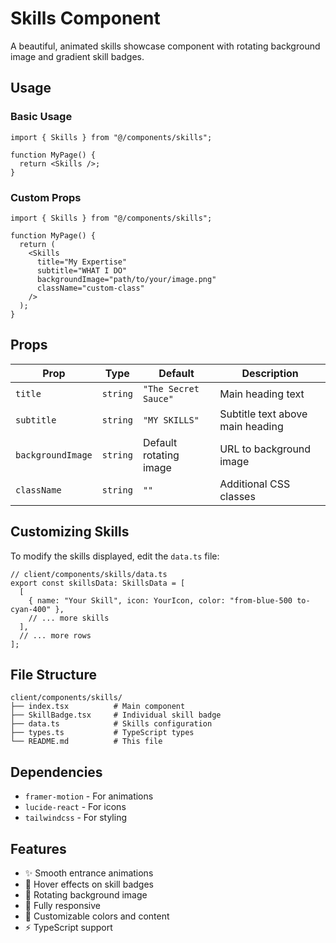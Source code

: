 # Skills Component

A beautiful, animated skills showcase component with rotating background image and gradient skill badges.

## Usage

### Basic Usage
```tsx
import { Skills } from "@/components/skills";

function MyPage() {
  return <Skills />;
}
```

### Custom Props
```tsx
import { Skills } from "@/components/skills";

function MyPage() {
  return (
    <Skills 
      title="My Expertise"
      subtitle="WHAT I DO"
      backgroundImage="path/to/your/image.png"
      className="custom-class"
    />
  );
}
```

## Props

| Prop | Type | Default | Description |
|------|------|---------|-------------|
| `title` | `string` | `"The Secret Sauce"` | Main heading text |
| `subtitle` | `string` | `"MY SKILLS"` | Subtitle text above main heading |
| `backgroundImage` | `string` | Default rotating image | URL to background image |
| `className` | `string` | `""` | Additional CSS classes |

## Customizing Skills

To modify the skills displayed, edit the `data.ts` file:

```tsx
// client/components/skills/data.ts
export const skillsData: SkillsData = [
  [
    { name: "Your Skill", icon: YourIcon, color: "from-blue-500 to-cyan-400" },
    // ... more skills
  ],
  // ... more rows
];
```

## File Structure

```
client/components/skills/
├── index.tsx          # Main component
├── SkillBadge.tsx     # Individual skill badge
├── data.ts            # Skills configuration
├── types.ts           # TypeScript types
└── README.md          # This file
```

## Dependencies

- `framer-motion` - For animations
- `lucide-react` - For icons
- `tailwindcss` - For styling

## Features

- ✨ Smooth entrance animations
- 🎯 Hover effects on skill badges
- 🔄 Rotating background image
- 📱 Fully responsive
- 🎨 Customizable colors and content
- ⚡ TypeScript support
